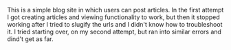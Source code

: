This is a simple blog site in which users can post articles. In the first attempt I got creating articles and viewing functionality to work, but then it stopped working after I tried to slugify the urls and I didn't know how to troubleshoot it. I tried starting over, on my second attempt, but ran into similar errors and dind't get as far. 
